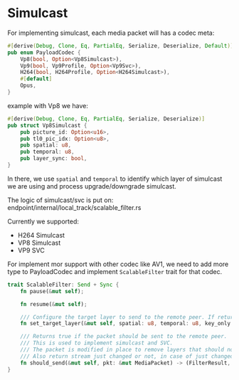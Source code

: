 # Simulcast

For implementing simulcast, each media packet will has a codec meta:

```rust
#[derive(Debug, Clone, Eq, PartialEq, Serialize, Deserialize, Default)]
pub enum PayloadCodec {
    Vp8(bool, Option<Vp8Simulcast>),
    Vp9(bool, Vp9Profile, Option<Vp9Svc>),
    H264(bool, H264Profile, Option<H264Simulcast>),
    #[default]
    Opus,
}
```

example with Vp8 we have:

```rust
#[derive(Debug, Clone, Eq, PartialEq, Serialize, Deserialize)]
pub struct Vp8Simulcast {
    pub picture_id: Option<u16>,
    pub tl0_pic_idx: Option<u8>,
    pub spatial: u8,
    pub temporal: u8,
    pub layer_sync: bool,
}
```

In there, we use `spatial` and `temporal` to identify which layer of simulcast we are using and process upgrade/downgrade simulcast. 

The logic of simulcast/svc is put on: endpoint/internal/local_track/scalable_filter.rs

Currently we supported:

- H264 Simulcast
- VP8 Simulcast
- VP9 SVC

For implement mor support with other codec like AV1, we need to add more type to PayloadCodec and implement `ScalableFilter` trait for that codec.

```rust
trait ScalableFilter: Send + Sync {
    fn pause(&mut self);

    fn resume(&mut self);

    /// Configure the target layer to send to the remote peer. If return true => should send a key frame.
    fn set_target_layer(&mut self, spatial: u8, temporal: u8, key_only: bool) -> bool;

    /// Returns true if the packet should be sent to the remote peer.
    /// This is used to implement simulcast and SVC.
    /// The packet is modified in place to remove layers that should not be sent.
    /// Also return stream just changed or not, in case of just changed => need reinit seq and ts rewriter
    fn should_send(&mut self, pkt: &mut MediaPacket) -> (FilterResult, bool);
}
```